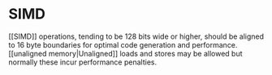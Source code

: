 # SIMD

[[SIMD]] operations, tending to be 128 bits wide or higher, should be aligned to 16 byte boundaries for optimal code generation and performance. [[unaligned memory|Unaligned]] loads and stores may be allowed but normally these incur performance penalties.
